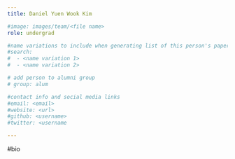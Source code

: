 ```yaml
---
title: Daniel Yuen Wook Kim

#image: images/team/<file name>
role: undergrad

#name variations to include when generating list of this person's papers
#search:
#  - <name variation 1>
#  - <name variation 2>

# add person to alumni group
# group: alum

#contact info and social media links
#email: <email>
#website: <url>
#github: <username>
#twitter: <username

---
```


#bio